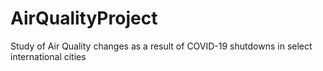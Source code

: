 # AirQualityProject
Study of Air Quality changes as a result of COVID-19 shutdowns in select international cities
